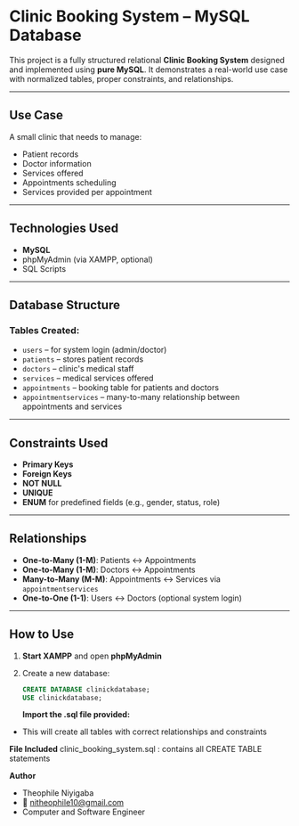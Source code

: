 #  Clinic Booking System – MySQL Database

This project is a fully structured relational **Clinic Booking System** designed and implemented using **pure MySQL**. It demonstrates a real-world use case with normalized tables, proper constraints, and relationships.

---

##  Use Case

A small clinic that needs to manage:
- Patient records
- Doctor information
- Services offered
- Appointments scheduling
- Services provided per appointment

---

##  Technologies Used

- **MySQL**
- phpMyAdmin (via XAMPP, optional)
- SQL Scripts

---

##  Database Structure

###  Tables Created:
- `users` – for system login (admin/doctor)
- `patients` – stores patient records
- `doctors` – clinic's medical staff
- `services` – medical services offered
- `appointments` – booking table for patients and doctors
- `appointmentservices` – many-to-many relationship between appointments and services

---

##  Constraints Used

- **Primary Keys**
- **Foreign Keys**
- **NOT NULL**
- **UNIQUE**
- **ENUM** for predefined fields (e.g., gender, status, role)

---

##  Relationships

- **One-to-Many (1-M)**: Patients ↔ Appointments  
- **One-to-Many (1-M)**: Doctors ↔ Appointments  
- **Many-to-Many (M-M)**: Appointments ↔ Services via `appointmentservices`  
- **One-to-One (1-1)**: Users ↔ Doctors (optional system login)

---

##  How to Use

1. **Start XAMPP** and open **phpMyAdmin**
2. Create a new database:
   ```sql
   CREATE DATABASE clinickdatabase;
   USE clinickdatabase;
   ```

   **Import the .sql file provided:**

- This will create all tables with correct relationships and constraints

 **File Included**
clinic_booking_system.sql :  contains all CREATE TABLE statements



**Author**
- Theophile Niyigaba
- 📧 nitheophile10@gmail.com
- Computer and Software Engineer

